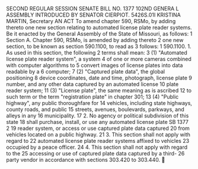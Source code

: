SECOND REGULAR SESSION
SENATE BILL NO. 1377
102ND GENERA L ASSEMBLY
INTRODUCED BY SENATOR CIERPIOT.
5426S.01I KRISTINA MARTIN, Secretary
AN ACT
To amend chapter 590, RSMo, by adding thereto one new section relating to automated license
plate reader systems.
Be it enacted by the General Assembly of the State of Missouri, as follows:
1 Section A. Chapter 590, RSMo, is amended by adding thereto
2 one new section, to be known as section 590.1100, to read as
3 follows:
1 590.1100. 1. As used in this section, the following
2 terms shall mean:
3 (1) "Automated license plate reader system", a system
4 of one or more cameras combined with computer algorithms to
5 convert images of license plates into data readable by a
6 computer;
7 (2) "Captured plate data", the global positioning
8 device coordinates, date and time, photograph, license plate
9 number, and any other data captured by an automated license
10 plate reader system;
11 (3) "License plate", the same meaning as is ascribed
12 to such term or the term "registration plate" in chapter 301;
13 (4) "Public highway", any public thoroughfare for
14 vehicles, including state highways, county roads, and public
15 streets, avenues, boulevards, parkways, and alleys in any
16 municipality.
17 2. No agency or political subdivision of this state
18 shall purchase, install, or use any automated license plate
SB 1377 2
19 reader system, or access or use captured plate data captured
20 from vehicles located on a public highway.
21 3. This section shall not apply with regard to
22 automated license plate reader systems affixed to vehicles
23 occupied by a peace officer.
24 4. This section shall not apply with regard to the
25 accessing or use of captured plate data captured by a third-
26 party vendor in accordance with sections 303.420 to 303.440.
